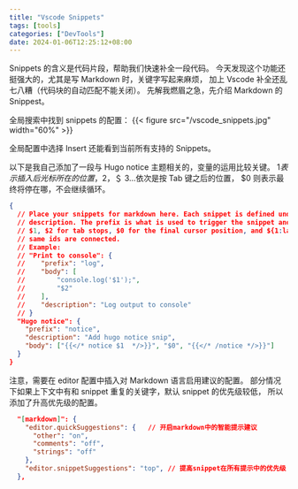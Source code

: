 ```yaml
---
title: "Vscode Snippets"
tags: [tools]
categories: ["DevTools"]
date: 2024-01-06T12:25:12+08:00
---
```


Snippets 的含义是代码片段，帮助我们快速补全一段代码。
今天发现这个功能还挺强大的，尤其是写 Markdown 时，关键字写起来麻烦，
加上 Vscode 补全还乱七八糟（代码块的自动匹配不能关闭）。
先解我燃眉之急，先介绍 Markdown 的 Snippest。

全局搜索中找到 snippets 的配置：
{{< figure src="/vscode_snippets.jpg" width="60%" >}}

全局配置中选择 Insert 还能看到当前所有支持的 Snippets。

以下是我自己添加了一段与 Hugo notice 主题相关的，变量的运用比较关键。
$1 表示插入后光标所在的位置，$2，＄ 3...依次是按 Tab 键之后的位置，
$0 则表示最终将停在哪，不会继续循环。

```json
{
  // Place your snippets for markdown here. Each snippet is defined under a snippet name and has a prefix, body and
  // description. The prefix is what is used to trigger the snippet and the body will be expanded and inserted. Possible variables are:
  // $1, $2 for tab stops, $0 for the final cursor position, and ${1:label}, ${2:another} for placeholders. Placeholders with the
  // same ids are connected.
  // Example:
  // "Print to console": {
  // 	"prefix": "log",
  // 	"body": [
  // 		"console.log('$1');",
  // 		"$2"
  // 	],
  // 	"description": "Log output to console"
  // }
  "Hugo notice": {
    "prefix": "notice",
    "description": "Add hugo notice snip",
    "body": ["{{</* notice $1  */>}}", "$0", "{{</* /notice */>}}"]
  }
}
```

注意，需要在 editor 配置中插入对 Markdown 语言启用建议的配置。
部分情况下如果上下文中有和 snippet 重复的关键字，默认 snippet 的优先级较低，
所以添加了升高优先级的配置。

```json
  "[markdown]": {
    "editor.quickSuggestions": {   // 开启markdown中的智能提示建议
      "other": "on",
      "comments": "off",
      "strings": "off"
    },
    "editor.snippetSuggestions": "top", // 提高snippet在所有提示中的优先级
  },
```
